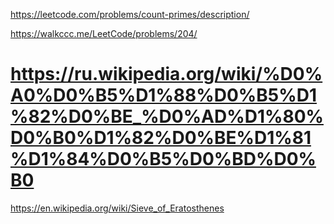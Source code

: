 https://leetcode.com/problems/count-primes/description/

https://walkccc.me/LeetCode/problems/204/

https://ru.wikipedia.org/wiki/%D0%A0%D0%B5%D1%88%D0%B5%D1%82%D0%BE_%D0%AD%D1%80%D0%B0%D1%82%D0%BE%D1%81%D1%84%D0%B5%D0%BD%D0%B0 
== 
https://en.wikipedia.org/wiki/Sieve_of_Eratosthenes
